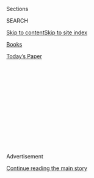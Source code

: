 <div id="app">

<div>

<div>

<div>

<div class="NYTAppHideMasthead css-1q2w90k e1suatyy0">

<div class="section css-ui9rw0 e1suatyy2">

<div class="css-eph4ug er09x8g0">

<div class="css-6n7j50">

</div>

<span class="css-1dv1kvn">Sections</span>

<div class="css-10488qs">

<span class="css-1dv1kvn">SEARCH</span>

</div>

[Skip to content](#site-content)[Skip to site
index](#site-index)

</div>

<div id="masthead-section-label" class="css-1wr3we4 eaxe0e00">

[Books](https://www.nytimes3xbfgragh.onion/section/books)

</div>

<div class="css-10698na e1huz5gh0">

</div>

</div>

<div id="masthead-bar-one" class="section hasLinks css-15hmgas e1csuq9d3">

<div class="css-uqyvli e1csuq9d0">

</div>

<div class="css-1uqjmks e1csuq9d1">

</div>

<div class="css-9e9ivx">

[](https://myaccount.nytimes3xbfgragh.onion/auth/login?response_type=cookie&client_id=vi)

</div>

<div class="css-1bvtpon e1csuq9d2">

[Today’s
Paper](https://www.nytimes3xbfgragh.onion/section/todayspaper)

</div>

</div>

</div>

</div>

<div data-aria-hidden="false">

<div id="site-content" data-role="main">

<div>

<div class="css-1aor85t" style="opacity:0.000000001;z-index:-1;visibility:hidden">

<div class="css-1hqnpie">

<div class="css-epjblv">

<span class="css-17xtcya">[Books](/section/books)</span><span class="css-x15j1o">|</span><span class="css-fwqvlz">February’s
Book Club Pick: ‘The Wife,’ by Meg
Wolitzer</span>

</div>

<div class="css-k008qs">

<div class="css-1iwv8en">

<span class="css-18z7m18"></span>

<div>

</div>

</div>

<span class="css-1n6z4y">https://nyti.ms/2HCH3SX</span>

<div class="css-1705lsu">

<div class="css-4xjgmj">

<div class="css-4skfbu" data-role="toolbar" data-aria-label="Social Media Share buttons, Save button, and Comments Panel with current comment count" data-testid="share-tools">

  - 
  - 
  - 
  - 
    
    <div class="css-6n7j50">
    
    </div>

  - 

</div>

</div>

</div>

</div>

</div>

</div>

<div class="css-13pd83m">

</div>

<div id="top-wrapper" class="css-1sy8kpn">

<div id="top-slug" class="css-l9onyx">

Advertisement

</div>

[Continue reading the main
story](#after-top)

<div class="ad top-wrapper" style="text-align:center;height:100%;display:block;min-height:250px">

<div id="top" class="place-ad" data-position="top" data-size-key="top">

</div>

</div>

<div id="after-top">

</div>

</div>

<div id="sponsor-wrapper" class="css-1hyfx7x">

<div id="sponsor-slug" class="css-19vbshk">

Supported by

</div>

[Continue reading the main
story](#after-sponsor)

<div id="sponsor" class="ad sponsor-wrapper" style="text-align:center;height:100%;display:block">

</div>

<div id="after-sponsor">

</div>

</div>

Now Read
This

<div class="css-1vkm6nb ehdk2mb0">

# February’s Book Club Pick: ‘The Wife,’ by Meg Wolitzer

</div>

<div class="css-79elbk" data-testid="photoviewer-wrapper">

<div class="css-z3e15g" data-testid="photoviewer-wrapper-hidden">

</div>

<div class="css-1a48zt4 ehw59r15" data-testid="photoviewer-children">

![<span class="css-cnj6d5 e1z0qqy90" itemprop="copyrightHolder"><span class="css-1ly73wi e1tej78p0">Credit...</span><span><span>An
Rong Xu for The New York
Times</span></span></span>](https://static01.graylady3jvrrxbe.onion/images/2019/01/30/books/NowReadThis-February-Wolitzer/merlin_135621447_fd6da841-97de-4797-b240-364a3e4837d4-articleLarge.jpg?quality=75&auto=webp&disable=upscale)

</div>

</div>

<div class="css-xt80pu e12qa4dv0">

<div class="css-18e8msd">

<div class="css-vp77d3 epjyd6m0">

<div class="css-1baulvz">

By <span class="css-1baulvz last-byline" itemprop="name">Claire
Dederer</span>

</div>

</div>

  - Jan. 30,
    2019

  - 
    
    <div class="css-4xjgmj">
    
    <div class="css-d8bdto" data-role="toolbar" data-aria-label="Social Media Share buttons, Save button, and Comments Panel with current comment count" data-testid="share-tools">
    
      - 
      - 
      - 
      - 
        
        <div class="css-6n7j50">
        
        </div>
    
      - 
    
    </div>
    
    </div>

</div>

</div>

<div class="section meteredContent css-1r7ky0e" name="articleBody" itemprop="articleBody">

<div class="css-1fanzo5 StoryBodyCompanionColumn">

<div class="css-53u6y8">

**THE WIFE**  
By Meg Wolitzer

*\[This is an excerpt from the original book review,* [*“In the Shadow
of the Big
Boys.”*](https://www.nytimes3xbfgragh.onion/2003/04/20/books/in-the-shadow-of-the-big-boys.html)*\]*

Here are three words that land with a thunk: “gender,” “writing” and
“identity.” Yet in “The Wife,” Meg Wolitzer has fashioned a
light-stepping, streamlined novel from just these dolorous,
bitter-sounding themes. Maybe that’s because she’s set them all
smoldering: Rage might be the signature emotion of the powerless, but in
Wolitzer’s hands, rage is also very funny.

As the book opens, Joe and Joan Castleman are on a plane to Helsinki,
where Joe is to receive a prestigious literary prize. Joan, the
narrator, tells us that her husband is “one of those men who own the
world” and describes him with a nice mixture of wifely regard and
satirical distance: “There are many varieties of this kind of man: Joe
was the writer version, a short, wound-up, slack-bellied novelist who
almost never slept, who loved to consume runny cheeses and whiskey and
wine … who derived much of his style from ‘The Dylan Thomas Handbook of
Personal Hygiene and Etiquette.’
“

<div class="css-79elbk" data-testid="photoviewer-wrapper">

<div class="css-z3e15g" data-testid="photoviewer-wrapper-hidden">

</div>

<div class="css-1a48zt4 ehw59r15" data-testid="photoviewer-children">

<div class="css-zgakxe erfvjey0">

<span class="css-1ly73wi e1tej78p0">Image</span>

<div class="css-zjzyr8">

<div data-testid="lazyimage-container" style="height:703.030303030303px">

</div>

</div>

</div>

<span class="css-16f3y1r e13ogyst0" data-aria-hidden="true">“The Wife”
is also a movie for which Glenn Close has received an Oscar nomination
for best actress.</span>

</div>

</div>

The story of the Castleman marriage is told in a series of flashbacks.
Joan, painfully alive to the hackneyed nature of their match, recalls
their early days: “It kills me to say it, but I was his student when we
met. There we were in 1956, a typical couple, Joe intense and focused
and tweedy, me a fluttering budgie circling him again and again.” The
entire novel, in fact, is a kind of paean to the notion that clichés are
clichés because they’re often true. The pathetic thing about the younger
version of Joan is not that her story is unique; it’s the fact that
there were — and still are — so many Joans, circling like so many
budgies.

</div>

</div>

<div class="css-1fanzo5 StoryBodyCompanionColumn">

<div class="css-53u6y8">

A promising writer, Joan abandons her own career in the service of her
husband’s. Joe, meanwhile, roars through life. He chases other women,
drinks vats of booze, torments himself over his literary stature and
happily ignores his children. In relating all this, Wolitzer deploys a
calm, seamless humor not found in her previous novels. The jokes don’t
barge in and tap us on the shoulder as they did in “This Is Your Life”
or “Surrender, Dorothy.” Instead, they gradually accumulate, creating a
rueful, sardonic atmosphere. “Wives,” Joan tells us in a typical aside,
“are the sad sacks of any writers’ conference.” She is just as sharp
on Joe’s self-involvement:

“The men who own the world don’t get to do that by being magnanimous and
overly interested in other people. They get to do it by taking care of
themselves along the way. They stoke the fire of their own reputations,
and sometimes other people come by, asking: What’s that you’re doing
there?

“Oh, stoking the fire of my reputation.

“Can I help?

“Certainly. Go get some wood.”

Eventually, Joan lets us in on the Castlemans’ secret. And once we know
the truth, we want to go back and examine the carapace of justification,
blind-eye-turning and bitter regret that is Joan’s history as a wife.
The book represents a real step forward for Wolitzer, and its success
lies in its reticence. Joan defiantly leaves us wanting more, whereas
Wolitzer’s other heroines left us wanting maybe a teensy bit less. As a
portrait of deception, this small, intelligently made novel rivals “The
Dangerous Husband,” by Jane Shapiro, and John Lanchester’s “Debt to
Pleasure.”

But if “The Wife” is a puzzle and an entertainment, it’s also a near
heartbreaking document of feminist realpolitik. In the modernist milieu
the Castlemans inhabit, to be a woman writer is automatically to be
lesser, to produce work faintly praised as “powerful in its own right.”
Oh, there are exceptions, notably Mary McCarthy. She appears here as a
kind of Lady Writer fetish object that the male writers finger when they
want to demonstrate an appreciation of the weaker sex. “But what,” Joan
asks, “happened to the talented women who lacked sharp cheekbones or an
ease in the universe?” She herself is the answer to this question. The
central event of the book is a nonevent: the moment when Joan Castleman
gave up her own writing to be a wife.

</div>

</div>

</div>

<div>

</div>

<div>

</div>

<div>

</div>

<div>

<div id="bottom-wrapper" class="css-1ede5it">

<div id="bottom-slug" class="css-l9onyx">

Advertisement

</div>

[Continue reading the main
story](#after-bottom)

<div id="bottom" class="ad bottom-wrapper" style="text-align:center;height:100%;display:block;min-height:90px">

</div>

<div id="after-bottom">

</div>

</div>

</div>

</div>

</div>

## Site Index

<div>

</div>

## Site Information Navigation

  - [© <span>2020</span> <span>The New York Times
    Company</span>](https://help.nytimes3xbfgragh.onion/hc/en-us/articles/115014792127-Copyright-notice)

<!-- end list -->

  - [NYTCo](https://www.nytco.com/)
  - [Contact
    Us](https://help.nytimes3xbfgragh.onion/hc/en-us/articles/115015385887-Contact-Us)
  - [Work with us](https://www.nytco.com/careers/)
  - [Advertise](https://nytmediakit.com/)
  - [T Brand Studio](http://www.tbrandstudio.com/)
  - [Your Ad
    Choices](https://www.nytimes3xbfgragh.onion/privacy/cookie-policy#how-do-i-manage-trackers)
  - [Privacy](https://www.nytimes3xbfgragh.onion/privacy)
  - [Terms of
    Service](https://help.nytimes3xbfgragh.onion/hc/en-us/articles/115014893428-Terms-of-service)
  - [Terms of
    Sale](https://help.nytimes3xbfgragh.onion/hc/en-us/articles/115014893968-Terms-of-sale)
  - [Site
    Map](https://spiderbites.nytimes3xbfgragh.onion)
  - [Help](https://help.nytimes3xbfgragh.onion/hc/en-us)
  - [Subscriptions](https://www.nytimes3xbfgragh.onion/subscription?campaignId=37WXW)

</div>

</div>

</div>

</div>
